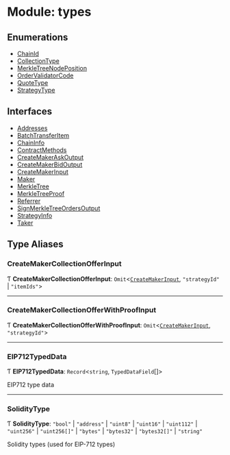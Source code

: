 # Module: types

## Enumerations

- [ChainId](../enums/types.ChainId.md)
- [CollectionType](../enums/types.CollectionType.md)
- [MerkleTreeNodePosition](../enums/types.MerkleTreeNodePosition.md)
- [OrderValidatorCode](../enums/types.OrderValidatorCode.md)
- [QuoteType](../enums/types.QuoteType.md)
- [StrategyType](../enums/types.StrategyType.md)

## Interfaces

- [Addresses](../interfaces/types.Addresses.md)
- [BatchTransferItem](../interfaces/types.BatchTransferItem.md)
- [ChainInfo](../interfaces/types.ChainInfo.md)
- [ContractMethods](../interfaces/types.ContractMethods.md)
- [CreateMakerAskOutput](../interfaces/types.CreateMakerAskOutput.md)
- [CreateMakerBidOutput](../interfaces/types.CreateMakerBidOutput.md)
- [CreateMakerInput](../interfaces/types.CreateMakerInput.md)
- [Maker](../interfaces/types.Maker.md)
- [MerkleTree](../interfaces/types.MerkleTree.md)
- [MerkleTreeProof](../interfaces/types.MerkleTreeProof.md)
- [Referrer](../interfaces/types.Referrer.md)
- [SignMerkleTreeOrdersOutput](../interfaces/types.SignMerkleTreeOrdersOutput.md)
- [StrategyInfo](../interfaces/types.StrategyInfo.md)
- [Taker](../interfaces/types.Taker.md)

## Type Aliases

### CreateMakerCollectionOfferInput

Ƭ **CreateMakerCollectionOfferInput**: `Omit`<[`CreateMakerInput`](../interfaces/types.CreateMakerInput.md), ``"strategyId"`` \| ``"itemIds"``\>

___

### CreateMakerCollectionOfferWithProofInput

Ƭ **CreateMakerCollectionOfferWithProofInput**: `Omit`<[`CreateMakerInput`](../interfaces/types.CreateMakerInput.md), ``"strategyId"``\>

___

### EIP712TypedData

Ƭ **EIP712TypedData**: `Record`<`string`, `TypedDataField`[]\>

EIP712 type data

___

### SolidityType

Ƭ **SolidityType**: ``"bool"`` \| ``"address"`` \| ``"uint8"`` \| ``"uint16"`` \| ``"uint112"`` \| ``"uint256"`` \| ``"uint256[]"`` \| ``"bytes"`` \| ``"bytes32"`` \| ``"bytes32[]"`` \| ``"string"``

Solidity types (used for EIP-712 types)
